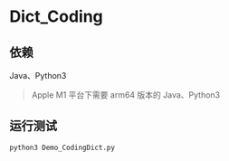 # Dict_Coding

## 依赖
Java、Python3

> Apple M1 平台下需要 arm64 版本的 Java、Python3

## 运行测试

```
python3 Demo_CodingDict.py
```

